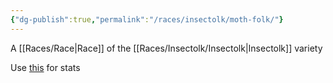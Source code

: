 ```yaml
---
{"dg-publish":true,"permalink":"/races/insectolk/moth-folk/"}
---
```


A [[Races/Race\|Race]] of the [[Races/Insectolk/Insectolk\|Insectolk]] variety

Use [this](https://www.dndbeyond.com/races/367470-lepali-mothfolk) for stats